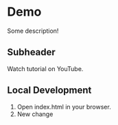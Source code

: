 # Demo

Some description!

## Subheader

Watch tutorial on YouTube.

## Local Development

1. Open index.html in your browser.
2. New change